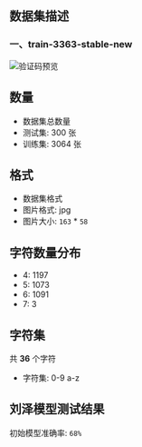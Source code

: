 ## 数据集描述

### 一、train-3363-stable-new
![验证码预览](./train-3363-stable-new/test/25dv7_271.jpeg)

## 数量
- 数据集总数量
- 测试集: 300 张
- 训练集: 3064 张

## 格式
- 数据集格式
- 图片格式: jpg
- 图片大小: `163` * `58`


## 字符数量分布
- 4: 1197
- 5: 1073
- 6: 1091
- 7: 3

## 字符集
共 **36** 个字符
- 字符集: 0-9 a-z

## 刘泽模型测试结果
初始模型准确率: `68%`